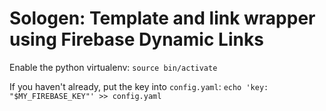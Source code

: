 # Sologen: Template and link wrapper using Firebase Dynamic Links
Enable the python virtualenv: `source bin/activate`

If you haven't already, put the key into `config.yaml`: `echo 'key: "$MY_FIREBASE_KEY"' >> config.yaml`
